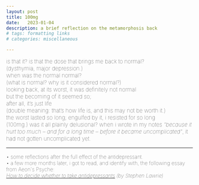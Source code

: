 ```yaml
---
layout: post
title: 100mg
date:   2023-01-04
description: a brief reflection on the metamorphosis back
# tags: formatting links
# categories: miscellaneous

---
```


<span style="font-size:15px;font-weight:lighter">
is that it? is that the dose that brings me back to normal? 
<br> (dysthymia, major depression.) 
<br> when was the normal normal? 
<br> (what is normal? why is it considered normal?)
<br> looking back, at its worst, it was definitely not normal
<br> but the becoming of it seemed so;
<br> after all, it’s just life
<br> (double meaning: that’s how life is, and this may not be worth it.)
<br> the worst lasted so long; engulfed by it, i resisted for so long
<br> (100mg.) was it all plainly delusional?
</span>

<span style="font-size:15px;font-weight:lighter">
when i wrote in my notes <i>"because it hurt too much – and for a long time – before it became uncomplicated"</i>, it had not gotten uncomplicated yet.


<br>
<hr>

<span style="font-size:14px;font-weight:lighter">
• some reflections after the full effect of the antidepressant.
<br>• a few more months later, i got to read, and identify with, the following essay from Aeon's Psyche: <i><a href="https://psyche.co/guides/how-to-decide-whether-to-start-taking-antidepressant-pills"><br>How to decide whether to take antidepressants</a> (by Stephen Lawrie) </i>
</span>